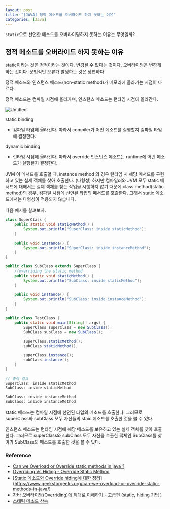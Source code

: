 ```yaml
---
layout: post
title: "[JAVA] 정적 메소드를 오버라이드 하지 못하는 이유"
categories: [Java]
---
```


`static`으로 선언한 메소드를 오버라이딩하지 못하는 이유는 무엇일까?

## 정적 메소드를 오버라이드 하지 못하는 이유

static이라는 것은 정적이라는 것이다. 변경될 수 없다는 것이다. 오버라이딩은 변하게 하는 것이다. 문법적인 오류가 발생하는 것은 당연하다.

정적 메소드와 인스턴스 메소드(non-static method)가 메모리에 올라가는 시점이 다르다.

정적 메소드는 컴파일 시점에 올라가며, 인스턴스 메소드는 런타임 시점에 올라간다.

![Untitled](https://user-images.githubusercontent.com/56301069/102368813-9d67ca00-3ffe-11eb-8d3d-5d06a79d134c.png)

static binding

- 컴파일 타임에 올라간다. 따라서 compiler가 어떤 메소드를 실행할지 컴파일 타임에 결정한다.

dynamic binding

- 런타임 시점에 올라간다. 따라서 override 인스턴스 메소드는 runtime에 어떤 메소드가 실행될지 결정한다.

JVM 이 메서드를 호출할 때, instance method 의 경우 런타임 시 해당 메서드를 구현하고 있는 실제 객체를 찾아 호출한다. (다형성) 하지만 컴파일러와 JVM 모두 static 메서드에 대해서는 실제 객체를 찾는 작업을 시행하지 않기 때문에 class method(static method)의 경우, 컴파일 시점에 선언된 타입의 메서드를 호출한다. 그래서 static 메소드에서는 다형성이 적용되지 않습니다.

다음 예시를 살펴보자.

```java
class SuperClass {
	public static void staticMethod() {
		System.out.println("SuperClass: inside staticMethod");
	}

	public void instance() {
		System.out.println("SuperClass: inside instanceMethod");
	}
}

public class SubClass extends SuperClass {
    //overriding the static method
    public static void staticMethod() {
        System.out.println("SubClass: inside staticMethod");
    }
    
    public void instance() {
        System.out.println("SubClass: inside instanceMethod");
    }
}

public class TestClass {
    public static void main(String[] args) {
        SuperClass superClass = new SubClass();
        SubClass subClass = new SubClass();

        superClass.staticMethod();
        subClass.staticMethod();

        superClass.instance();
        subClass.instance();
    }
}

// 출력 결과
SuperClass: inside staticMethod
SubClass: inside staticMethod

SubClass: inside instanceMethod
SubClass: inside instanceMethod
```

static 메소드는 컴파일 시점에 선언된 타입의 메소드를 호출한다. 그러므로 superClass와 subClass 모두 자신들의 staic 메소드를 호출한 것을 볼 수 있다.

인스턴스 메소드는 런타임 시점에 해당 메소드를 보유하고 있는 실제 객체를 찾아 호출한다. 그러므로 superClass와 subClass 모두 자신을 호출한 객체인 SubClass를 찾아가 SubClass의 메소드를 호출한 것을 볼 수 있다.

### Reference

- [Can we Overload or Override static methods in java ?](https://www.geeksforgeeks.org/can-we-overload-or-override-static-methods-in-java/](https://www.geeksforgeeks.org/can-we-overload-or-override-static-methods-in-java/))
- [Overriding Vs Hiding - Override Static Method]([https://ohgyun.com/242](https://ohgyun.com/242))
- [[Static 메소드와 Override hiding에 대한 정리](https://wedul.site/457)](https://www.geeksforgeeks.org/can-we-overload-or-override-static-methods-in-java/)
- [자바 오버라이딩(Overriding)에 제대로 이해하기 - 고급편 (static, hiding 기법 )]([https://blog.naver.com/gngh0101/221206214829](https://blog.naver.com/gngh0101/221206214829))
- [스태틱 메소드 상속]([https://velog.io/@cchloe2311/Java-static-method-상속](https://velog.io/@cchloe2311/Java-static-method-%EC%83%81%EC%86%8D))
